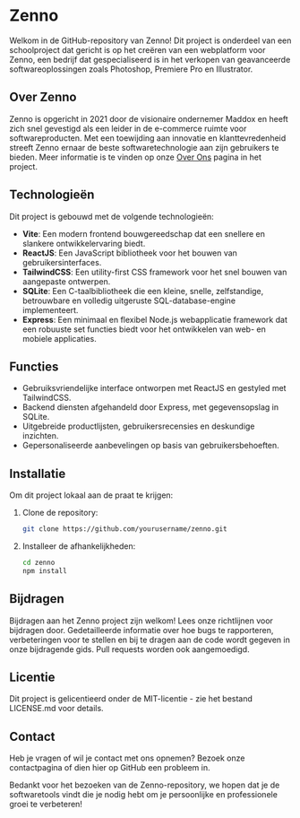 # Zenno

Welkom in de GitHub-repository van Zenno! Dit project is onderdeel van een schoolproject dat gericht is op het creëren van een webplatform voor Zenno, een bedrijf dat gespecialiseerd is in het verkopen van geavanceerde softwareoplossingen zoals Photoshop, Premiere Pro en Illustrator.

## Over Zenno

Zenno is opgericht in 2021 door de visionaire ondernemer Maddox en heeft zich snel gevestigd als een leider in de e-commerce ruimte voor softwareproducten. Met een toewijding aan innovatie en klanttevredenheid streeft Zenno ernaar de beste softwaretechnologie aan zijn gebruikers te bieden. Meer informatie is te vinden op onze [Over Ons](src/components/AboutUs.jsx) pagina in het project.

## Technologieën

Dit project is gebouwd met de volgende technologieën:
- **Vite**: Een modern frontend bouwgereedschap dat een snellere en slankere ontwikkelervaring biedt.
- **ReactJS**: Een JavaScript bibliotheek voor het bouwen van gebruikersinterfaces.
- **TailwindCSS**: Een utility-first CSS framework voor het snel bouwen van aangepaste ontwerpen.
- **SQLite**: Een C-taalbibliotheek die een kleine, snelle, zelfstandige, betrouwbare en volledig uitgeruste SQL-database-engine implementeert.
- **Express**: Een minimaal en flexibel Node.js webapplicatie framework dat een robuuste set functies biedt voor het ontwikkelen van web- en mobiele applicaties.

## Functies

- Gebruiksvriendelijke interface ontworpen met ReactJS en gestyled met TailwindCSS.
- Backend diensten afgehandeld door Express, met gegevensopslag in SQLite.
- Uitgebreide productlijsten, gebruikersrecensies en deskundige inzichten.
- Gepersonaliseerde aanbevelingen op basis van gebruikersbehoeften.

## Installatie

Om dit project lokaal aan de praat te krijgen:

1. Clone de repository:
   ```bash
   git clone https://github.com/yourusername/zenno.git

2. Installeer de afhankelijkheden:
   ```bash
   cd zenno
   npm install

##  Bijdragen

Bijdragen aan het Zenno project zijn welkom! Lees onze richtlijnen voor bijdragen door. Gedetailleerde informatie over hoe bugs te rapporteren, verbeteringen voor te stellen en bij te dragen aan de code wordt gegeven in onze bijdragende gids. Pull requests worden ook aangemoedigd.

## Licentie

Dit project is gelicentieerd onder de MIT-licentie - zie het bestand LICENSE.md voor details.

## Contact
Heb je vragen of wil je contact met ons opnemen? Bezoek onze contactpagina of dien hier op GitHub een probleem in.

Bedankt voor het bezoeken van de Zenno-repository, we hopen dat je de softwaretools vindt die je nodig hebt om je persoonlijke en professionele groei te verbeteren!
